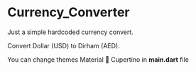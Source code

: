 # Currency_Converter

Just a simple hardcoded currency convert.

Convert Dollar (USD) to Dirham (AED).

You can change themes Material 🔁 Cupertino in **main.dart** file
